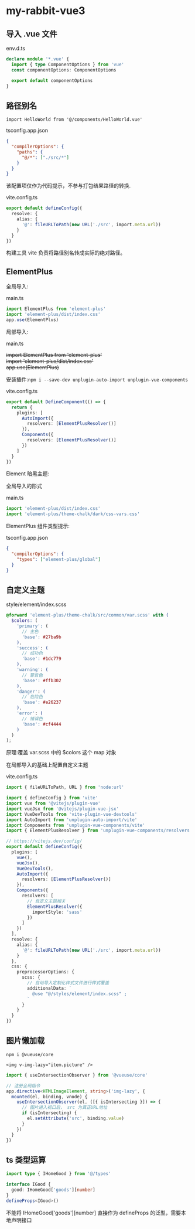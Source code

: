 # my-rabbit-vue3

## 导入 .vue 文件

env.d.ts

```ts
declare module '*.vue' {
  import { type ComponentOptions } from 'vue'
  const componentOptions: ComponentOptions

  export default componentOptions
}
```

## 路径别名

`import HelloWorld from '@/components/HelloWorld.vue'`

tsconfig.app.json

```json
{
  "compilerOptions": {
    "paths": {
      "@/*": ["./src/*"]
    }
  }
}
```

该配置项仅作为代码提示，不参与打包结果路径的转换.

vite.config.ts

```ts
export default defineConfig({
  resolve: {
    alias: {
      '@': fileURLToPath(new URL('./src', import.meta.url))
    }
  }
})
```

构建工具 vite 负责将路径别名转成实际的绝对路径。

## ElementPlus

全局导入:

main.ts

```ts
import ElementPlus from 'element-plus'
import 'element-plus/dist/index.css'
app.use(ElementPlus)
```

局部导入:

main.ts

~~import ElementPlus from 'element-plus'~~  
~~import 'element-plus/dist/index.css'~~  
~~app.use(ElementPlus)~~

安装插件:`npm i --save-dev unplugin-auto-import unplugin-vue-components`

vite.config.ts

```ts
export default DefineComponent(() => {
  return {
    plugins: [
      AutoImport({
        resolvers: [ElementPlusResolver()]
      }),
      Components({
        resolvers: [ElementPlusResolver()]
      })
    ]
  }
})
```

Element 暗黑主题:

全局导入的形式

main.ts

```ts
import 'element-plus/dist/index.css'
import 'element-plus/theme-chalk/dark/css-vars.css'
```

ElementPlus 组件类型提示:

tsconfig.app.json

```json
{
  "compilerOptions": {
    "types": ["element-plus/global"]
  }
}
```

## 自定义主题

style/element/index.scss

```scss
@forward 'element-plus/theme-chalk/src/common/var.scss' with (
  $colors: (
    'primary': (
      // 主色
      'base': #27ba9b
    ),
    'success': (
      // 成功色
      'base': #1dc779
    ),
    'warning': (
      // 警告色
      'base': #ffb302
    ),
    'danger': (
      // 危险色
      'base': #e26237
    ),
    'error': (
      // 错误色
      'base': #cf4444
    )
  )
);
```

原理:覆盖 var.scss 中的 $colors 这个 map 对象

在局部导入的基础上配置自定义主题

vite.config.ts

```ts
import { fileURLToPath, URL } from 'node:url'

import { defineConfig } from 'vite'
import vue from '@vitejs/plugin-vue'
import vueJsx from '@vitejs/plugin-vue-jsx'
import VueDevTools from 'vite-plugin-vue-devtools'
import AutoImport from 'unplugin-auto-import/vite'
import Components from 'unplugin-vue-components/vite'
import { ElementPlusResolver } from 'unplugin-vue-components/resolvers'

// https://vitejs.dev/config/
export default defineConfig({
  plugins: [
    vue(),
    vueJsx(),
    VueDevTools(),
    AutoImport({
      resolvers: [ElementPlusResolver()]
    }),
    Components({
      resolvers: [
        // 自定义主题相关
        ElementPlusResolver({
          importStyle: 'sass'
        })
      ]
    })
  ],
  resolve: {
    alias: {
      '@': fileURLToPath(new URL('./src', import.meta.url))
    }
  },
  css: {
    preprocessorOptions: {
      scss: {
        // 自动导入定制化样式文件进行样式覆盖
        additionalData: `
          @use "@/styles/element/index.scss" ;
        `
      }
    }
  }
})
```

## 图片懒加载

`npm i @vueuse/core`

```vue
<img v-img-lazy="item.picture" />
```

```ts
import { useIntersectionObserver } from '@vueuse/core'

// 注册全局指令
app.directive<HTMLImageElement, string>('img-lazy', {
  mounted(el, binding, vnode) {
    useIntersectionObserver(el, ([{ isIntersecting }]) => {
      // 图片进入视口后， src 为真正URL地址
      if (isIntersecting) {
        el.setAttribute('src', binding.value)
      }
    })
  }
})
```

## ts 类型运算

```ts
import type { IHomeGood } from '@/types'

interface IGood {
  good: IHomeGood['goods'][number]
}
defineProps<IGood>()
```

不能将 IHomeGood['goods'][number] 直接作为 defineProps 的泛型，需要本地声明接口
